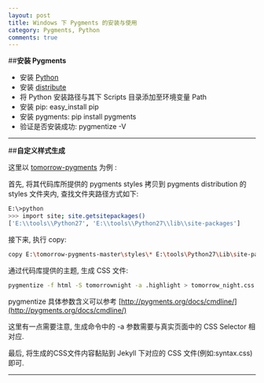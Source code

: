 ```yaml
---
layout: post
title: Windows 下 Pygments 的安装与使用
category: Pygments, Python
comments: true
---
```


##**安装 Pygments**

- 安装 [Python](https://www.python.org/downloads/)
- 安装 [distribute](https://pypi.python.org/pypi/distribute#installation-instructions)
- 将 Python 安装路径与其下 Scripts 目录添加至环境变量 Path
- 安装 pip: easy_install pip
- 安装 pygments: pip install pygments
- 验证是否安装成功: pygmentize -V



------

##**自定义样式生成**

这里以 [tomorrow-pygments](https://github.com/MozMorris/tomorrow-pygments) 为例 : <br/>

首先, 将其代码库所提供的 pygments styles 拷贝到 pygments distribution 的 styles 文件夹内, 查找文件夹路径方式如下:

``` bash
E:\>python
>>> import site; site.getsitepackages()
['E:\\tools\\Python27', 'E:\\tools\\Python27\\lib\\site-packages']
```

接下来, 执行 copy:

``` bash
copy E:\tomorrow-pygments-master\styles\* E:\tools\Python27\Lib\site-packages\pygments\styles\
```

通过代码库提供的主题, 生成 CSS 文件:

``` bash
pygmentize -f html -S tomorrownight -a .highlight > tomorrow_night.css
```

pygmentize 具体参数含义可以参考 [http://pygments.org/docs/cmdline/](http://pygments.org/docs/cmdline/) <br/>

这里有一点需要注意, 生成命令中的 -a 参数需要与真实页面中的 CSS Selector 相对应. <br/>

最后, 将生成的CSS文件内容黏贴到 Jekyll 下对应的 CSS 文件(例如:syntax.css)即可.

------
